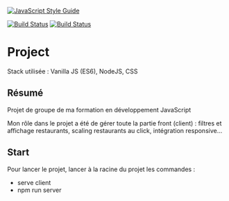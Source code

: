 [![JavaScript Style Guide](https://img.shields.io/badge/code_style-standard-brightgreen.svg)](https://standardjs.com)


[![Build Status](https://travis-ci.org/SophieMdl/paris-0218-les-tontons-fringale.svg?branch=master)](https://travis-ci.org/WildCodeSchool/paris-0218-les-tontons-fringale)
[![Build Status](https://travis-ci.org/SophieMdl/paris-0218-les-tontons-fringale.svg?branch=master)](https://travis-ci.org/WildCodeSchool/paris-0218-les-tontons-fringale)


# Project

Stack utilisée : Vanilla JS (ES6), NodeJS, CSS

## Résumé

Projet de groupe de ma formation en développement JavaScript

Mon rôle dans le projet a été de gérer toute la partie front (client) : filtres et affichage restaurants, scaling restaurants au click, intégration responsive...

## Start

Pour lancer le projet, lancer à la racine du projet les commandes : 
- serve client
- npm run server

